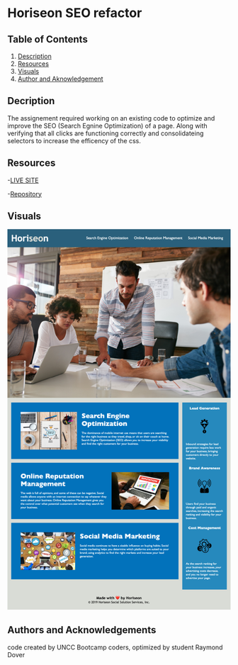# Horiseon SEO refactor

## Table of Contents

1. [Description](#description)
2. [Resources](#resources)
3. [Visuals](#visuals)
4. [Author and Aknowledgement](#author-and-aknowledgements)

## Decription

The assignement required working on an existing code to optimize and improve the SEO (Search Egnine Optimization) of a page. Along with verifying that all clicks are functioning correctly and consolidateing selectors to increase the efficency of the css.

## Resources

-[LIVE SITE](https://raydover.github.io/seo-refactor/)

-[Repository](https://github.com/raydover/seo-refactor)

## Visuals

![Horiseon Screenshot](./assets/images/Horiseon-Search-Engine-Optimization.png)

## Authors and Acknowledgements

code created by UNCC Bootcamp coders, optimized by student Raymond Dover